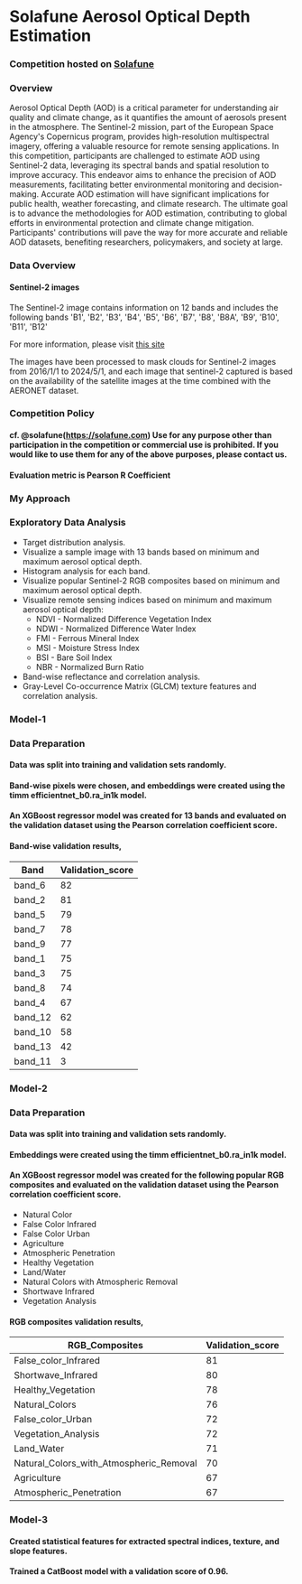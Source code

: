# Solafune Aerosol Optical Depth Estimation

### Competition hosted on [Solafune](https://solafune.com/competitions/ca6ee401-eba9-4f7d-95e6-d1b378a17200?menu=about&tab=overview)
### Overview
Aerosol Optical Depth (AOD) is a critical parameter for understanding air quality and climate change, as it quantifies the amount of aerosols present in the atmosphere. The Sentinel-2 mission, part of the European Space Agency's Copernicus program, provides high-resolution multispectral imagery, offering a valuable resource for remote sensing applications. In this competition, participants are challenged to estimate AOD using Sentinel-2 data, leveraging its spectral bands and spatial resolution to improve accuracy.
This endeavor aims to enhance the precision of AOD measurements, facilitating better environmental monitoring and decision-making. Accurate AOD estimation will have significant implications for public health, weather forecasting, and climate research. The ultimate goal is to advance the methodologies for AOD estimation, contributing to global efforts in environmental protection and climate change mitigation. Participants' contributions will pave the way for more accurate and reliable AOD datasets, benefiting researchers, policymakers, and society at large.

### Data Overview
#### Sentinel-2 images

The Sentinel-2 image contains information on 12 bands and includes the following bands 'B1', 'B2', 'B3', 'B4', 'B5', 'B6', 'B7', 'B8', 'B8A', 'B9', 'B10', 'B11', 'B12'

For more information, please visit [this site](https://developers.google.com/earth-engine/datasets/catalog/COPERNICUS_S2_SR_HARMONIZED#bands)

The images have been processed to mask clouds for Sentinel-2 images from 2016/1/1 to 2024/5/1, and each image that sentinel-2 captured is based on the availability of the satellite images at the time combined with the AERONET dataset.

### Competition Policy
#### cf. @solafune(https://solafune.com) Use for any purpose other than participation in the competition or commercial use is prohibited. If you would like to use them for any of the above purposes, please contact us.

#### Evaluation metric is Pearson R Coefficient

### My Approach
### Exploratory Data Analysis
 * Target distribution analysis.
* Visualize a sample image with 13 bands based on minimum and maximum aerosol optical depth.
* Histogram analysis for each band.
* Visualize popular Sentinel-2 RGB composites based on minimum and maximum aerosol optical depth.
* Visualize remote sensing indices based on minimum and maximum aerosol optical depth:
  * NDVI - Normalized Difference Vegetation Index
  * NDWI - Normalized Difference Water Index
  * FMI - Ferrous Mineral Index
  * MSI - Moisture Stress Index
  * BSI - Bare Soil Index
  * NBR - Normalized Burn Ratio
* Band-wise reflectance and correlation analysis.
* Gray-Level Co-occurrence Matrix (GLCM) texture features and correlation analysis.

      

### Model-1 

### Data Preparation
#### Data was split into training and validation sets randomly.
#### Band-wise pixels were chosen, and embeddings were created using the timm efficientnet_b0.ra_in1k model.
#### An XGBoost regressor model was created for 13 bands and evaluated on the validation dataset using the Pearson correlation coefficient score.

#### Band-wise validation results,

| Band   | Validation_score |
|--------|------------------|
| band_6 | 82              |
| band_2 | 81              |
| band_5 | 79              |
| band_7 | 78              |
| band_9 | 77              |
| band_1 | 75              |
| band_3 | 75              |
| band_8 | 74              |
| band_4 | 67              |
| band_12| 62              |
| band_10| 58              |
| band_13| 42              |
| band_11| 3               |


### Model-2 

### Data Preparation
#### Data was split into training and validation sets randomly.
#### Embeddings were created using the timm efficientnet_b0.ra_in1k model.
#### An XGBoost regressor model was created for the following popular RGB composites and evaluated on the validation dataset using the Pearson correlation coefficient score.
- Natural Color
- False Color Infrared
- False Color Urban
- Agriculture
- Atmospheric Penetration
- Healthy Vegetation
- Land/Water
- Natural Colors with Atmospheric Removal
- Shortwave Infrared
- Vegetation Analysis
  
#### RGB composites validation results,

| RGB_Composites                       | Validation_score |
|--------------------------------------|------------------|
| False_color_Infrared                 | 81              |
| Shortwave_Infrared                   | 80              |
| Healthy_Vegetation                   | 78              |
| Natural_Colors                       | 76              |
| False_color_Urban                    | 72              |
| Vegetation_Analysis                  | 72              |
| Land_Water                           | 71              |
| Natural_Colors_with_Atmospheric_Removal | 70           |
| Agriculture                          | 67              |
| Atmospheric_Penetration              | 67              |

### Model-3

#### Created statistical features for extracted spectral indices, texture, and slope features.
#### Trained a CatBoost model with a validation score of 0.96.




 
